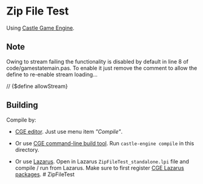 # Zip File Test

Using [Castle Game Engine](https://castle-engine.io/).

## Note

Owing to stream failing the functionality is disabled by default in line 8 of code/gamestatemain.pas. To enable it just remove the comment to allow the define to re-enable stream loading...

//  {$define allowStream}

## Building

Compile by:

- [CGE editor](https://castle-engine.io/manual_editor.php). Just use menu item _"Compile"_.

- Or use [CGE command-line build tool](https://github.com/castle-engine/castle-engine/wiki/Build-Tool). Run `castle-engine compile` in this directory.

- Or use [Lazarus](https://www.lazarus-ide.org/). Open in Lazarus `ZipFileTest_standalone.lpi` file and compile / run from Lazarus. Make sure to first register [CGE Lazarus packages](https://castle-engine.io/documentation.php).
#   Z i p F i l e T e s t 
 
 